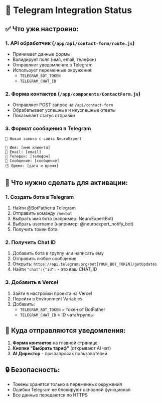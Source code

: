 # 📱 Telegram Integration Status

## ✅ Что уже настроено:

### 1. **API обработчик** (`/app/api/contact-form/route.js`)
- Принимает данные формы
- Валидирует поля (имя, email, телефон)
- Отправляет уведомление в Telegram
- Использует переменные окружения:
  - `TELEGRAM_BOT_TOKEN`
  - `TELEGRAM_CHAT_ID`

### 2. **Форма контактов** (`/app/components/ContactForm.js`)
- Отправляет POST запрос на `/api/contact-form`
- Обрабатывает успешные и неуспешные ответы
- Показывает статус отправки

### 3. **Формат сообщения в Telegram**
```
🔔 Новая заявка с сайта NeuroExpert

👤 Имя: [имя клиента]
📧 Email: [email]
📱 Телефон: [телефон]
💬 Сообщение: [сообщение]
🕐 Время: [дата и время]
```

## 🔧 Что нужно сделать для активации:

### 1. **Создать бота в Telegram**
1. Найти @BotFather в Telegram
2. Отправить команду `/newbot`
3. Выбрать имя бота (например: NeuroExpertBot)
4. Выбрать username (например: @neuroexpert_notify_bot)
5. Получить токен бота

### 2. **Получить Chat ID**
1. Добавить бота в группу или написать ему
2. Отправить любое сообщение
3. Открыть: `https://api.telegram.org/bot[YOUR_BOT_TOKEN]/getUpdates`
4. Найти `"chat":{"id":` - это ваш CHAT_ID

### 3. **Добавить в Vercel**
1. Зайти в настройки проекта на Vercel
2. Перейти в Environment Variables
3. Добавить:
   - `TELEGRAM_BOT_TOKEN` = токен от BotFather
   - `TELEGRAM_CHAT_ID` = ID чата/группы

## 📨 Куда отправляются уведомления:

1. **Форма контактов** на главной странице
2. **Кнопки "Выбрать тариф"** (открывают AI чат)
3. **AI Директор** - при запросах пользователей

## 🔒 Безопасность:
- Токены хранятся только в переменных окружения
- Ошибки Telegram не блокируют основной функционал
- Все данные передаются по HTTPS